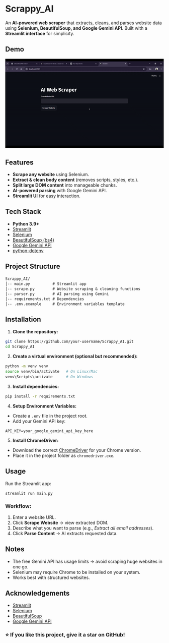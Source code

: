 # Scrappy\_AI

An **AI-powered web scraper** that extracts, cleans, and parses website data using **Selenium, BeautifulSoup, and Google Gemini API**. Built with a **Streamlit interface** for simplicity.

## Demo

<p align="center">
  <img src="Scrappy_AI/Demo.gif" width="600" alt="AI web scrapper demo" />
</p>


## Features

* **Scrape any website** using Selenium.
* **Extract & clean body content** (removes scripts, styles, etc.).
* **Split large DOM content** into manageable chunks.
* **AI-powered parsing** with Google Gemini API.
* **Streamlit UI** for easy interaction.

## Tech Stack

* **Python 3.9+**
* [Streamlit](https://streamlit.io/)
* [Selenium](https://www.selenium.dev/)
* [BeautifulSoup (bs4)](https://www.crummy.com/software/BeautifulSoup/)
* [Google Gemini API](https://ai.google.dev/)
* [python-dotenv](https://pypi.org/project/python-dotenv/)


## Project Structure

```
Scrappy_AI/
│-- main.py          # Streamlit app
│-- scrape.py        # Website scraping & cleaning functions
│-- parser.py        # AI parsing using Gemini
│-- requirements.txt # Dependencies
│-- .env.example     # Environment variables template
```


## Installation

1. **Clone the repository:**

```bash
git clone https://github.com/your-username/Scrappy_AI.git
cd Scrappy_AI
```

2. **Create a virtual environment (optional but recommended):**

```bash
python -m venv venv
source venv/bin/activate   # On Linux/Mac
venv\Scripts\activate      # On Windows
```

3. **Install dependencies:**

```bash
pip install -r requirements.txt
```

4. **Setup Environment Variables:**

* Create a `.env` file in the project root.
* Add your Gemini API key:

```env
API_KEY=your_google_gemini_api_key_here
```

5. **Install ChromeDriver:**

* Download the correct [ChromeDriver](https://sites.google.com/chromium.org/driver/) for your Chrome version.
* Place it in the project folder as `chromedriver.exe`.


## Usage

Run the Streamlit app:

```bash
streamlit run main.py
```

### Workflow:

1. Enter a website URL.
2. Click **Scrape Website** → view extracted DOM.
3. Describe what you want to parse (e.g., *Extract all email addresses*).
4. Click **Parse Content** → AI extracts requested data.


## Notes

* The free Gemini API has usage limits → avoid scraping huge websites in one go.
* Selenium may require Chrome to be installed on your system.
* Works best with structured websites.


## Acknowledgements

* [Streamlit](https://streamlit.io/)
* [Selenium](https://www.selenium.dev/)
* [BeautifulSoup](https://www.crummy.com/software/BeautifulSoup/)
* [Google Gemini API](https://ai.google.dev/)


### ⭐ If you like this project, give it a star on GitHub!
